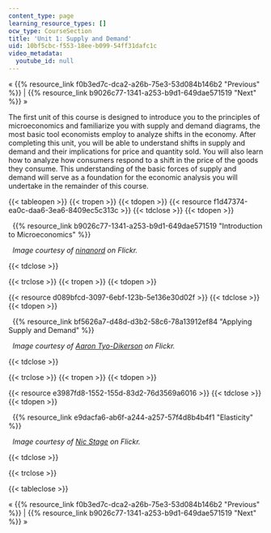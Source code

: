 ```yaml
---
content_type: page
learning_resource_types: []
ocw_type: CourseSection
title: 'Unit 1: Supply and Demand'
uid: 10bf5cbc-f553-18ee-b099-54ff31dafc1c
video_metadata:
  youtube_id: null
---
```


« {{% resource_link f0b3ed7c-dca2-a26b-75e3-53d084b146b2 "Previous" %}} | {{% resource_link b9026c77-1341-a253-b9d1-649dae571519 "Next" %}} »

The first unit of this course is designed to introduce you to the principles of microeconomics and familiarize you with supply and demand diagrams, the most basic tool economists employ to analyze shifts in the economy. After completing this unit, you will be able to understand shifts in supply and demand and their implications for price and quantity sold. You will also learn how to analyze how consumers respond to a shift in the price of the goods they consume. This understanding of the basic forces of supply and demand will serve as a foundation for the economic analysis you will undertake in the remainder of this course.

{{< tableopen >}}
{{< tropen >}}
{{< tdopen >}}
{{< resource f1d47374-ea0c-daa6-3ea6-8409ec5c313c >}}
{{< tdclose >}}
{{< tdopen >}}


  {{% resource_link b9026c77-1341-a253-b9d1-649dae571519 "Introduction to Microeconomics" %}}

  _Image courtesy of_ [_ninanord_](http://www.flickr.com/photos/ninsvims/3264175368/) _on Flickr._


{{< tdclose >}}

{{< trclose >}}
{{< tropen >}}
{{< tdopen >}}
  
{{< resource d089bfcd-3097-6ebf-123b-5e136e30d02f >}}
{{< tdclose >}}
{{< tdopen >}}


  {{% resource_link bf5626a7-d48d-d3b2-58c6-78a13912ef84 "Applying Supply and Demand" %}}

  _Image courtesy of_ [_Aaron Tyo-Dikerson_](http://www.flickr.com/photos/tyodickerson/39826870/) _on Flickr._


{{< tdclose >}}

{{< trclose >}}
{{< tropen >}}
{{< tdopen >}}
  
{{< resource e3987fd8-1552-155d-83d2-76d3569a6016 >}}
{{< tdclose >}}
{{< tdopen >}}


  {{% resource_link e9dacfa6-ab6f-a244-a257-57f4d8b4b4f1 "Elasticity" %}}

  _Image courtesy of_ [_Nic Stage_](http://www.flickr.com/photos/nic-stage/4321461836/in/photostream/) _on Flickr._


{{< tdclose >}}

{{< trclose >}}

{{< tableclose >}}

« {{% resource_link f0b3ed7c-dca2-a26b-75e3-53d084b146b2 "Previous" %}} | {{% resource_link b9026c77-1341-a253-b9d1-649dae571519 "Next" %}} »
